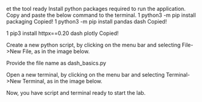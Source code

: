 et the tool ready
Install python packages required to run the application. Copy and paste the below command to the terminal.
1
python3 -m pip install packaging
Copied!
1
python3 -m pip install pandas dash
Copied!


1
pip3 install httpx==0.20 dash plotly
Copied!


Create a new python script, by clicking on the menu bar and selecting File->New File, as in the image below.


Provide the file name as dash_basics.py


Open a new terminal, by clicking on the menu bar and selecting Terminal->New Terminal, as in the image below.


Now, you have script and terminal ready to start the lab.



